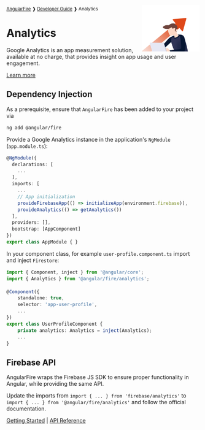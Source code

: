 <img align="right" width="30%" src="images/analytics-illo_1x.png">

<small>
<a href="https://github.com/angular/angularfire">AngularFire</a> &#10097; <a href="../README.md#developer-guide">Developer Guide</a> &#10097; Analytics
</small>

# Analytics

Google Analytics is an app measurement solution, available at no charge, that provides insight on app usage and user engagement.

[Learn more](https://firebase.google.com/docs/analytics)
## Dependency Injection

As a prerequisite, ensure that `AngularFire` has been added to your project via
```bash
ng add @angular/fire
```

Provide a Google Analytics instance in the application's `NgModule` (`app.module.ts`):

```ts
@NgModule({
  declarations: [
    ...
  ],
  imports: [
    ...
    // App initialization
    provideFirebaseApp(() => initializeApp(environment.firebase)),
    provideAnalytics(() => getAnalytics())
  ],
  providers: [],
  bootstrap: [AppComponent]
})
export class AppModule { }
```

In your component class, for example `user-profile.component.ts` import and inject `Firestore`:

```typescript
import { Component, inject } from '@angular/core';
import { Analytics } from '@angular/fire/analytics';

@Component({
    standalone: true,
    selector: 'app-user-profile',
    ...
})
export class UserProfileComponent {
    private analytics: Analytics = inject(Analytics);
    ...
}
```

## Firebase API

AngularFire wraps the Firebase JS SDK to ensure proper functionality in Angular, while providing the same API.

Update the imports from `import { ... } from 'firebase/analytics'` to `import { ... } from '@angular/fire/analytics'` and follow the official documentation.

[Getting Started](https://firebase.google.com/docs/analytics/get-started?platform=web) | [API Reference](https://firebase.google.com/docs/reference/js/analytics)
